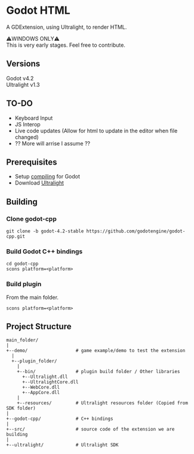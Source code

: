 # Godot HTML
A GDExtension, using Ultralight, to render HTML.

⚠️WINDOWS ONLY⚠️<br>This is very early stages. Feel free to contribute.

## Versions
Godot v4.2<br>
Ultralight v1.3

## TO-DO
- Keyboard Input
- JS Interop
- Live code updates (Allow for html to update in the editor when file changed)
- ?? More will arrise I assume ??

## Prerequisites
- Setup [compiling](https://docs.godotengine.org/en/stable/contributing/development/compiling/index.html#toc-devel-compiling) for Godot
- Download [Ultralight](https://ultralig.ht/download/)

## Building
### Clone godot-cpp
```
git clone -b godot-4.2-stable https://github.com/godotengine/godot-cpp.git
```

### Build Godot C++ bindings
```
cd godot-cpp
scons platform=<platform>
```
### Build plugin
From the main folder.
```
scons platform=<platform>
```

## Project Structure
```
main_folder/
|
+--demo/                  # game example/demo to test the extension
  |
  +--plugin_folder/
    |
    +--bin/               # plugin build folder / Other libraries
      +--Ultralight.dll
      +--UltralightCore.dll
      +--WebCore.dll
      +--AppCore.dll
    |
    +--resources/         # Ultralight resources folder (Copied from SDK folder)
|
+--godot-cpp/             # C++ bindings
|
+--src/                   # source code of the extension we are building
|
+--ultralight/            # Ultralight SDK
```